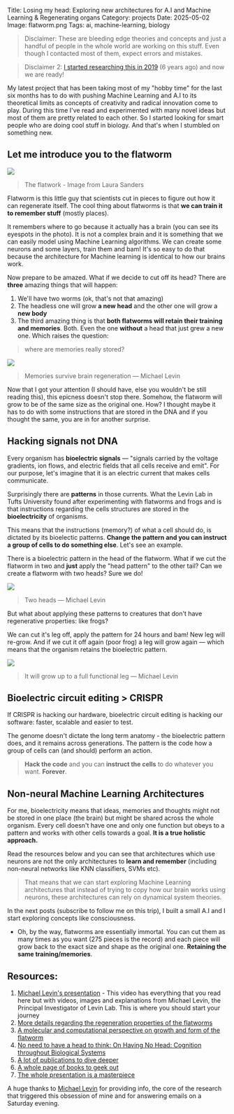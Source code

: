 Title: Losing my head: Exploring new architectures for A.I and Machine Learning & Regenerating organs
Category: projects
Date: 2025-05-02
Image: flatworm.png
Tags: ai, machine-learning, biology

> Disclaimer: These are bleeding edge theories and concepts and just a handful of people in the whole world are working on this stuff. Even though I contacted most of them, expect errors and mistakes.

> Disclaimer 2: [I started researching this in 2019](https://becominghuman.ai/losing-my-head-exploring-new-architectures-for-a-i-and-machine-learning-regenerating-organs-5a901401805c) (6 years ago) and now we are ready! 

My latest project that has been taking most of my "hobby time" for the last six months has to do with pushing Machine Learning and A.I to its theoretical limits as concepts of creativity and radical innovation come to play. During this time I've read and experimented with many novel ideas but most of them are pretty related to each other. So I started looking for smart people who are doing cool stuff in biology. And that's when I stumbled on something new.

## Let me introduce you to the **flatworm**

![](/images/flatworm.png)
> The flatwork - Image from Laura Sanders

Flatworm is this little guy that scientists cut in pieces to figure out how it can regenerate itself. The cool thing about flatworms is that **we can train it to remember stuff** (mostly places).

It remembers where to go because it actually has a brain (you can see its eyespots in the photo). It is not a complex brain and it is something that we can easily model using Machine Learning algorithms. We can create some neurons and some layers, train them and bam! It's so easy to do that because the architecture for Machine learning is identical to how our brains work.

Now prepare to be amazed. What if we decide to cut off its head? There are **three** amazing things that will happen:

1. We'll have two worms (ok, that's not that amazing)
2. The headless one will grow **a new head** and the other one will grow a **new body**
3. The third amazing thing is that **both flatworms will retain their training and memories**. Both. Even the one **without** a head that just grew a new one. Which raises the question:

> where are memories really stored?

![](/images/nohead.png)
> Memories survive brain regeneration — Michael Levin

Now that I got your attention (I should have, else you wouldn't be still reading this), this epicness doesn't stop there. Somehow, the flatworm will grow to be of the same size as the original one. How? I thought maybe it has to do with some instructions that are stored in the DNA and if you thought the same, you are in for another surprise.

## Hacking signals not DNA

Every organism has **bioelectric signals** — "signals carried by the voltage gradients, ion flows, and electric fields that all cells receive and emit". For our purpose, let's imagine that it is an electric current that makes cells communicate.

Surprisingly there are **patterns** in those currents. What the Levin Lab in Tufts University found after experimenting with flatworms and frogs and is that instructions regarding the cells structures are stored in the **bioelectricity** of organisms.

This means that the instructions (memory?) of what a cell should do, is dictated by its bioelectic patterns. **Change the pattern and you can instruct a group of cells to do something else**. Let's see an example.

There is a bioelectric pattern in the head of the flatworm. What if we cut the flatworm in two and **just** apply the "head pattern" to the other tail? Can we create a flatworm with two heads? Sure we do!

![](/images/twoheads.png)
> Two heads — Michael Levin

But what about applying these patterns to creatures that don't have regenerative properties: like frogs?

We can cut it's leg off, apply the pattern for 24 hours and bam! New leg will re-grow. And if we cut it off again (poor frog) a leg will grow again — which means that the organism retains the bioelectric pattern.

![](/images/back.png)
> It will grow up to a full functional leg — Michael Levin

## Bioelectric circuit editing > CRISPR

If CRISPR is hacking our hardware, bioelectric circuit editing is hacking our software: faster, scalable and easier to test.

The genome doesn't dictate the long term anatomy - the bioelectric pattern does, and it remains across generations. The pattern is the code how a group of cells can (and should) perform an action.

> **Hack the code** and you can **instruct the cells** to do whatever you want. **Forever**.

## Non-neural Machine Learning Architectures

For me, bioelectricity means that ideas, memories and thoughts might not be stored in one place (the brain) but might be shared across the whole organism. Every cell doesn't have one and only one function but obeys to a pattern and works with other cells towards a goal. **It is a true holistic approach.**

Read the resources below and you can see that architectures which use neurons are not the only architectures to **learn and remember** (including non-neural networks like KNN classifiers, SVMs etc).

> That means that we can start exploring Machine Learning architectures that instead of trying to copy how our brain works using neurons, these architectures can rely on dynamical system theories.

In the next posts (subscribe to follow me on this trip), I built a small A.I and I start exploring concepts like consciousness. 

* Oh, by the way, flatworms are essentially immortal. You can cut them as many times as you want (275 pieces is the record) and each piece will grow back to the exact size and shape as the original one. **Retaining the same training/memories**.

## Resources:

1. [Michael Levin's presentation](https://www.youtube.com/watch?v=RjD1aLm4Nu8) - This video has everything that you read here but with videos, images and explanations from Michael Levin, the Principal Investigator of Levin Lab. This is where you should start your journey
2. [More details regarding the regeneration properties of the flatworms](https://www.nature.com/articles/nature13479)
3. [A molecular and computational perspective on growth and form of the flatworm](https://www.sciencedirect.com/science/article/pii/S0959438817302382)
4. [No need to have a head to think: On Having No Head: Cognition throughout Biological Systems](https://www.frontiersin.org/articles/10.3389/fpsyg.2016.00902/full)
5. [A lot of publications to dive deeper](https://ase.tufts.edu/biology/labs/levin/publications/)
6. [A whole page of books to geek out](https://ase.tufts.edu/biology/labs/levin/books/)
7. [The whole presentation is a masterpiece](https://www.youtube.com/watch?v=RjD1aLm4Nu8)

A huge thanks to [Michael Levin](https://x.com/drmichaellevin) for providing info, the core of the research that triggered this obsession of mine and for answering emails on a Saturday evening. 